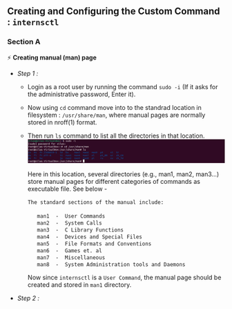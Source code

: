 ## Creating and Configuring the Custom Command : `internsctl`
### Section A
⚡ **Creating manual (man) page**
- *Step 1 :* 
  * Login as a root user by running the command `sudo -i` (If it asks for the administrative password, Enter it).
  * Now using `cd` command move into to the standrad location in filesystem : `/usr/share/man`, where manual pages are normally stored in nroff(1) format.
  * Then run `ls` command to list all the directories in that location.
   \
    <img src = "/images/img_1.png">
  
    Here in this location, several directories (e.g., man1, man2, man3...) store manual pages for different categories of commands as executable file. See below -

     ```
     The standard sections of the manual include:

        man1  -  User Commands
        man2  -  System Calls
        man3  -  C Library Functions
        man4  -  Devices and Special Files
        man5  -  File Formats and Conventions
        man6  -  Games et. al
        man7  -  Miscellaneous
        man8  -  System Administration tools and Daemons
     ```
     Now since `internsctl` is a `User Command`, the manual page should be created and stored in `man1` directory.
   
- *Step 2 :* 

